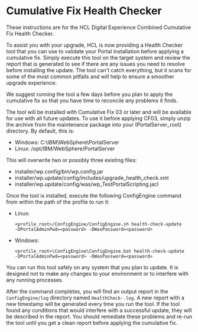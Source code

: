 # Cumulative Fix Health Checker

These instructions are for the HCL Digital Experience Combined Cumulative Fix Health Checker.

To assist you with your upgrade, HCL is now providing a Health Checker tool that you can use to validate your Portal installation before applying a cumulative fix. Simply execute this tool on the target system and review the report that is generated to see if there are any issues you need to resolve before installing the update. The tool can't catch everything, but it scans for some of the most common pitfalls and will help to ensure a smoother upgrade experience.

We suggest running the tool a few days before you plan to apply the cumulative fix so that you have time to reconcile any problems it finds.

The tool will be installed with Cumulative Fix 03 or later and will be available for use with all future updates. To use it before applying CF03, simply unzip the archive from the maintenance package into your \(PortalServer\_root\) directory. By default, this is:

-   Windows: C:\\IBM\\WebSphere\\PortalServer
-   Linux: /opt/IBM/WebSphere/PortalServer

This will overwrite two or possibly three existing files:

-   installer/wp.config/bin/wp.config.jar
-   installer/wp.update/config/includes/upgrade\_health\_check.xml
-   installer/wp.update/config/was/wp\_TestPortalScripting.jacl

Once the tool is installed, execute the following ConfigEngine command from within the path of the profile to run it:

-   Linux:

    ```
    <profile_root>/ConfigEngine/ConfigEngine.sh health-check-update
    -DPortalAdminPwd=<password> -DWasPassword=<password>
    ```

-   Windows:

    ```
    <profile_root>\ConfigEngine\ConfigEngine.bat health-check-update
    -DPortalAdminPwd=<password> -DWasPassword=<password>
    ```


You can run this tool safely on any system that you plan to update. It is designed not to make any changes to your environment or to interfere with any running processes.

After the command completes, you will find an output report in the `ConfigEngine/log` directory named `HealthCheck-.log`. A new report with a new timestamp will be generated every time you run the tool. If the tool found any conditions that would interfere with a successful update, they will be described in the report. You should remediate these problems and re-run the tool until you get a clean report before applying the cumulative fix.


